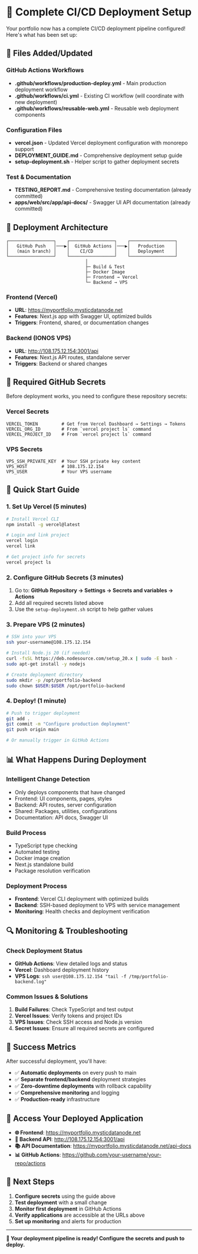 # 🚀 Complete CI/CD Deployment Setup

Your portfolio now has a complete CI/CD deployment pipeline configured! Here's what has been set up:

## 📁 Files Added/Updated

### GitHub Actions Workflows
- **.github/workflows/production-deploy.yml** - Main production deployment workflow
- **.github/workflows/ci.yml** - Existing CI workflow (will coordinate with new deployment)
- **.github/workflows/reusable-web.yml** - Reusable web deployment components

### Configuration Files
- **vercel.json** - Updated Vercel deployment configuration with monorepo support
- **DEPLOYMENT_GUIDE.md** - Comprehensive deployment setup guide
- **setup-deployment.sh** - Helper script to gather deployment secrets

### Test & Documentation
- **TESTING_REPORT.md** - Comprehensive testing documentation (already committed)
- **apps/web/src/app/api-docs/** - Swagger UI API documentation (already committed)

## 🎯 Deployment Architecture

```
┌─────────────────┐    ┌─────────────────┐    ┌─────────────────┐
│   GitHub Push   │───▶│  GitHub Actions │───▶│   Production    │
│   (main branch) │    │    CI/CD        │    │   Deployment    │
└─────────────────┘    └─────────────────┘    └─────────────────┘
                              │
                              ├─ Build & Test
                              ├─ Docker Image
                              ├─ Frontend → Vercel
                              └─ Backend → VPS
```

### Frontend (Vercel)
- **URL**: https://myportfolio.mysticdatanode.net
- **Features**: Next.js app with Swagger UI, optimized builds
- **Triggers**: Frontend, shared, or documentation changes

### Backend (IONOS VPS)  
- **URL**: http://108.175.12.154:3001/api
- **Features**: Next.js API routes, standalone server
- **Triggers**: Backend or shared changes

## 🔧 Required GitHub Secrets

Before deployment works, you need to configure these repository secrets:

### Vercel Secrets
```
VERCEL_TOKEN         # Get from Vercel Dashboard → Settings → Tokens
VERCEL_ORG_ID        # From `vercel project ls` command
VERCEL_PROJECT_ID    # From `vercel project ls` command
```

### VPS Secrets
```
VPS_SSH_PRIVATE_KEY  # Your SSH private key content
VPS_HOST             # 108.175.12.154
VPS_USER             # Your VPS username
```

## 🚀 Quick Start Guide

### 1. Set Up Vercel (5 minutes)
```bash
# Install Vercel CLI
npm install -g vercel@latest

# Login and link project
vercel login
vercel link

# Get project info for secrets
vercel project ls
```

### 2. Configure GitHub Secrets (3 minutes)
1. Go to: **GitHub Repository → Settings → Secrets and variables → Actions**
2. Add all required secrets listed above
3. Use the `setup-deployment.sh` script to help gather values

### 3. Prepare VPS (2 minutes)
```bash
# SSH into your VPS
ssh your-username@108.175.12.154

# Install Node.js 20 (if needed)
curl -fsSL https://deb.nodesource.com/setup_20.x | sudo -E bash -
sudo apt-get install -y nodejs

# Create deployment directory
sudo mkdir -p /opt/portfolio-backend
sudo chown $USER:$USER /opt/portfolio-backend
```

### 4. Deploy! (1 minute)
```bash
# Push to trigger deployment
git add .
git commit -m "Configure production deployment"
git push origin main

# Or manually trigger in GitHub Actions
```

## 📊 What Happens During Deployment

### Intelligent Change Detection
- Only deploys components that have changed
- Frontend: UI components, pages, styles
- Backend: API routes, server configuration  
- Shared: Packages, utilities, configurations
- Documentation: API docs, Swagger UI

### Build Process
- TypeScript type checking
- Automated testing
- Docker image creation
- Next.js standalone build
- Package resolution verification

### Deployment Process
- **Frontend**: Vercel CLI deployment with optimized builds
- **Backend**: SSH-based deployment to VPS with service management
- **Monitoring**: Health checks and deployment verification

## 🔍 Monitoring & Troubleshooting

### Check Deployment Status
- **GitHub Actions**: View detailed logs and status
- **Vercel**: Dashboard deployment history
- **VPS Logs**: `ssh user@108.175.12.154 "tail -f /tmp/portfolio-backend.log"`

### Common Issues & Solutions
1. **Build Failures**: Check TypeScript and test output
2. **Vercel Issues**: Verify tokens and project IDs
3. **VPS Issues**: Check SSH access and Node.js version
4. **Secret Issues**: Ensure all required secrets are configured

## 🎉 Success Metrics

After successful deployment, you'll have:
- ✅ **Automatic deployments** on every push to main
- ✅ **Separate frontend/backend** deployment strategies
- ✅ **Zero-downtime deployments** with rollback capability
- ✅ **Comprehensive monitoring** and logging
- ✅ **Production-ready** infrastructure

## 🔗 Access Your Deployed Application

- **🌐 Frontend**: https://myportfolio.mysticdatanode.net
- **🔧 Backend API**: http://108.175.12.154:3001/api
- **📚 API Documentation**: https://myportfolio.mysticdatanode.net/api-docs
- **📊 GitHub Actions**: https://github.com/your-username/your-repo/actions

## 🎯 Next Steps

1. **Configure secrets** using the guide above
2. **Test deployment** with a small change
3. **Monitor first deployment** in GitHub Actions
4. **Verify applications** are accessible at the URLs above
5. **Set up monitoring** and alerts for production

---

**🚀 Your deployment pipeline is ready! Configure the secrets and push to deploy.**